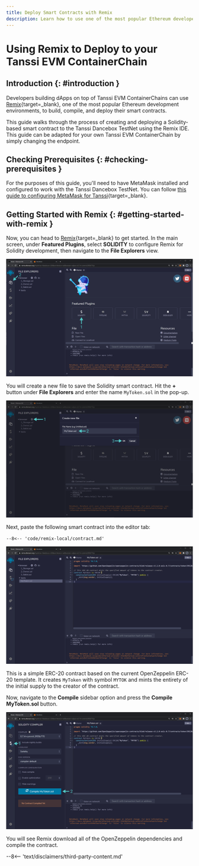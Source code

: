```yaml
---
title: Deploy Smart Contracts with Remix
description: Learn how to use one of the most popular Ethereum developer tools, the Remix IDE, to interact with your Tanssi EVM ContainerChain.
---
```


# Using Remix to Deploy to your Tanssi EVM ContainerChain

## Introduction {: #introduction } 

Developers building dApps on top of Tanssi EVM ContainerChains can use [Remix](https://remix.ethereum.org/){target=_blank}, one of the most popular Ethereum development environments, to build, compile, and deploy their smart contracts. 

This guide walks through the process of creating and deploying a Solidity-based smart contract to the Tanssi Dancebox TestNet using the Remix IDE. This guide can be adapted for your own Tanssi EVM ContainerChain by simply changing the endpoint.

## Checking Prerequisites {: #checking-prerequisites } 

For the purposes of this guide, you'll need to have MetaMask installed and configured to work with the Tanssi Dancebox TestNet. You can follow [this guide to configuring MetaMask for Tanssi](/builders/interact/ethereum-api/wallets/metamask/){target=_blank}.


## Getting Started with Remix {: #getting-started-with-remix } 

Now, you can head to [Remix](https://remix.ethereum.org/){target=_blank} to get started. In the main screen, under **Featured Plugins**, select **SOLIDITY** to configure Remix for Solidity development, then navigate to the **File Explorers** view.

![File explorer](/images/builders/interact/ethereum-api/dev-env/remix/using-remix-3.png)

You will create a new file to save the Solidity smart contract. Hit the **+** button under **File Explorers** and enter the name `MyToken.sol` in the pop-up.

![Create a new file for your Solidity contract](/images/builders/interact/ethereum-api/dev-env/remix/using-remix-4.png)

Next, paste the following smart contract into the editor tab:

```solidity
--8<-- 'code/remix-local/contract.md'
```

![Paste the contract into the editor](/images/builders/interact/ethereum-api/dev-env/remix/using-remix-5.png)

This is a simple ERC-20 contract based on the current OpenZeppelin ERC-20 template. It creates `MyToken` with symbol `MYTOK` and mints the entirety of the initial supply to the creator of the contract.

Now, navigate to the **Compile** sidebar option and press the **Compile MyToken.sol** button.

![Compile MyToken.sol](/images/builders/interact/ethereum-api/dev-env/remix/using-remix-6.png)

You will see Remix download all of the OpenZeppelin dependencies and compile the contract.


--8<-- 'text/disclaimers/third-party-content.md'